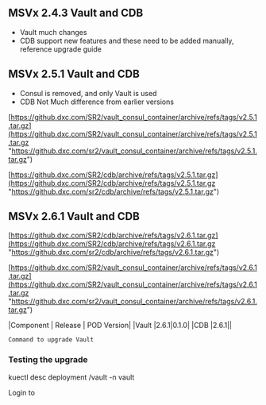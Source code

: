 ## MSVx 2.4.3 Vault and CDB
- Vault much changes
- CDB support new features and these need to be added manually, reference upgrade guide

## MSVx 2.5.1 Vault and CDB

- Consul is removed, and only Vault is used
- CDB Not Much difference from earlier versions

[https://github.dxc.com/SR2/vault_consul_container/archive/refs/tags/v2.5.1.tar.gz](https://github.dxc.com/SR2/vault_consul_container/archive/refs/tags/v2.5.1.tar.gz "https://github.dxc.com/sr2/vault_consul_container/archive/refs/tags/v2.5.1.tar.gz")



[https://github.dxc.com/SR2/cdb/archive/refs/tags/v2.5.1.tar.gz](https://github.dxc.com/SR2/cdb/archive/refs/tags/v2.5.1.tar.gz "https://github.dxc.com/sr2/cdb/archive/refs/tags/v2.5.1.tar.gz")


## MSVx 2.6.1 Vault and CDB

[https://github.dxc.com/SR2/cdb/archive/refs/tags/v2.6.1.tar.gz](https://github.dxc.com/SR2/cdb/archive/refs/tags/v2.6.1.tar.gz "https://github.dxc.com/sr2/cdb/archive/refs/tags/v2.6.1.tar.gz")


[https://github.dxc.com/SR2/vault_consul_container/archive/refs/tags/v2.6.1.tar.gz](https://github.dxc.com/SR2/vault_consul_container/archive/refs/tags/v2.6.1.tar.gz "https://github.dxc.com/sr2/vault_consul_container/archive/refs/tags/v2.6.1.tar.gz")

|Component   | Release | POD Version|
|Vault |2.6.1|0.1.0|
|CDB |2.6.1||
```
Command to upgrade Vault
```
### Testing the upgrade
kuectl desc deployment  /vault -n vault

Login to 
<!--stackedit_data:
eyJoaXN0b3J5IjpbLTEzMDkyODc2NTddfQ==
-->